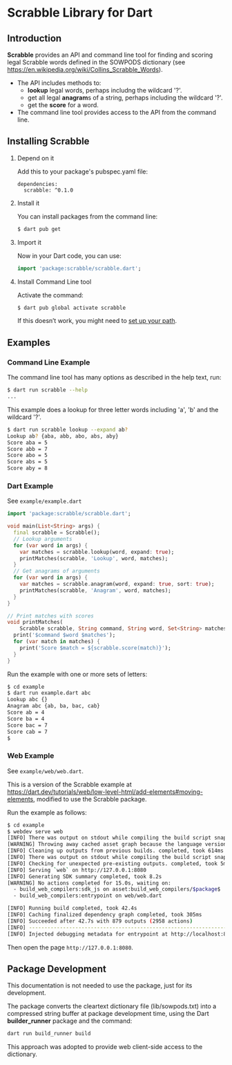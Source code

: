 # Scrabble Library for Dart

## Introduction

**Scrabble** provides an API and command line tool for finding and scoring
legal Scrabble words defined in the SOWPODS dictionary (see
https://en.wikipedia.org/wiki/Collins_Scrabble_Words).

-   The API includes methods to:
    -   **lookup** legal words, perhaps includng the wildcard '?'.
    -   get all legal **anagram**s of a string, perhaps including the wildcard '?'.
    -   get the **score** for a word.
-   The command line tool provides access to the API from the command line.

## Installing Scrabble

1. Depend on it

    Add this to your package's pubspec.yaml file:

    ```
    dependencies:
      scrabble: ^0.1.0
    ```

2. Install it

    You can install packages from the command line:

    ```bash
    $ dart pub get
    ```

3. Import it

    Now in your Dart code, you can use:

    ```dart
    import 'package:scrabble/scrabble.dart';
    ```

4. Install Command Line tool

    Activate the command:

    ```bash
    $ dart pub global activate scrabble
    ```

    If this doesn’t work, you might need to [set up your path](https://dart.dev/tools/pub/cmd/pub-global#running-a-script-from-your-path).

## Examples

### Command Line Example

The command line tool has many options as described in the help text, run:

```bash
$ dart run scrabble --help
...
```

This example does a lookup for three letter words including 'a', 'b' and the wildcard '?'.

```bash
$ dart run scrabble lookup --expand ab?
Lookup ab? {aba, abb, abo, abs, aby}
Score aba = 5
Score abb = 7
Score abo = 5
Score abs = 5
Score aby = 8
```

### Dart Example

See `example/example.dart`

```dart
import 'package:scrabble/scrabble.dart';

void main(List<String> args) {
  final scrabble = Scrabble();
  // Lookup arguments
  for (var word in args) {
    var matches = scrabble.lookup(word, expand: true);
    printMatches(scrabble, 'Lookup', word, matches);
  }
  // Get anagrams of arguments
  for (var word in args) {
    var matches = scrabble.anagram(word, expand: true, sort: true);
    printMatches(scrabble, 'Anagram', word, matches);
  }
}

// Print matches with scores
void printMatches(
    Scrabble scrabble, String command, String word, Set<String> matches) {
  print('$command $word $matches');
  for (var match in matches) {
    print('Score $match = ${scrabble.score(match)}');
  }
}
```

Run the example with one or more sets of letters:

```bash
$ cd example
$ dart run example.dart abc
Lookup abc {}
Anagram abc {ab, ba, bac, cab}
Score ab = 4
Score ba = 4
Score bac = 7
Score cab = 7
$
```

### Web Example

See `example/web/web.dart`.

This is a version of the Scrabble example at https://dart.dev/tutorials/web/low-level-html/add-elements#moving-elements,
modified to use the Scrabble package.

Run the example as follows:

```bash
$ cd example
$ webdev serve web
[INFO] There was output on stdout while compiling the build script snapshot, run with `--verbose` to see it (you will ne[WARNING] Throwing away cached asset graph because the build phases have changed. This most commonly would happen as a result of adding a new dependency or updating your dependencies.
[WARNING] Throwing away cached asset graph because the language version of some package(s) changed. This would most commonly happen when updating dependencies or changing your min sdk constraint.
[INFO] Cleaning up outputs from previous builds. completed, took 614ms
[INFO] There was output on stdout while compiling the build script snapshot, run with `--verbose` to see it (you will ne[INFO] Building new asset graph completed, took 2.7s
[INFO] Checking for unexpected pre-existing outputs. completed, took 5ms
[INFO] Serving `web` on http://127.0.0.1:8080
[INFO] Generating SDK summary completed, took 8.2s
[WARNING] No actions completed for 15.0s, waiting on:
  - build_web_compilers:sdk_js on asset:build_web_compilers/$package$
  - build_web_compilers:entrypoint on web/web.dart

[INFO] Running build completed, took 42.4s
[INFO] Caching finalized dependency graph completed, took 305ms
[INFO] Succeeded after 42.7s with 879 outputs (2958 actions)
[INFO] ----------------------------------------------------------------------------------------------------------------
[INFO] Injected debugging metadata for entrypoint at http://localhost:8080/web.dart.bootstrap.js
```

Then open the page `http://127.0.0.1:8080`.

## Package Development

This documentation is not needed to use the package, just for its development.

The package converts the cleartext dictionary file (lib/sowpods.txt) into a
compressed string buffer at package development time, using the Dart
**builder_runner** package and the command:

```bash
dart run build_runner build
```

This approach was adopted to provide web client-side access to the dictionary.
